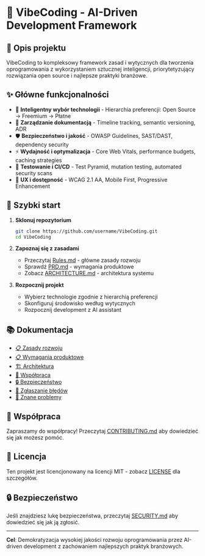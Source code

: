# 🚀 VibeCoding - AI-Driven Development Framework

## 📖 Opis projektu

VibeCoding to kompleksowy framework zasad i wytycznych dla tworzenia oprogramowania z wykorzystaniem sztucznej inteligencji, priorytetyzujący rozwiązania open source i najlepsze praktyki branżowe.

## ✨ Główne funkcjonalności

- 🎯 **Inteligentny wybór technologii** - Hierarchia preferencji: Open Source → Freemium → Płatne
- 📝 **Zarządzanie dokumentacją** - Timeline tracking, semantic versioning, ADR
- 🛡️ **Bezpieczeństwo i jakość** - OWASP Guidelines, SAST/DAST, dependency security
- ⚡ **Wydajność i optymalizacja** - Core Web Vitals, performance budgets, caching strategies
- 🧪 **Testowanie i CI/CD** - Test Pyramid, mutation testing, automated security scans
- 🎨 **UX i dostępność** - WCAG 2.1 AA, Mobile First, Progressive Enhancement

## 🚀 Szybki start

1. **Sklonuj repozytorium**

   ```bash
   git clone https://github.com/username/VibeCoding.git
   cd VibeCoding
   ```

2. **Zapoznaj się z zasadami**
   - Przeczytaj [Rules.md](./Rules.md) - główne zasady rozwoju
   - Sprawdź [PRD.md](./PRD.md) - wymagania produktowe
   - Zobacz [ARCHITECTURE.md](./ARCHITECTURE.md) - architektura systemu

3. **Rozpocznij projekt**
   - Wybierz technologie zgodnie z hierarchią preferencji
   - Skonfiguruj środowisko według wytycznych
   - Rozpocznij development z AI assistant

## 📚 Dokumentacja

- [📋 Zasady rozwoju](./Rules.md)
- [📋 Wymagania produktowe](./PRD.md)
- [🏗️ Architektura](./ARCHITECTURE.md)
- [🤝 Współpraca](./CONTRIBUTING.md)
- [🔒 Bezpieczeństwo](./SECURITY.md)
- [🐛 Zgłaszanie błędów](./ISSUE_TEMPLATE.md)
- [🐛 Znane problemy](./BUGS.md)

## 🤝 Współpraca

Zapraszamy do współpracy! Przeczytaj [CONTRIBUTING.md](./CONTRIBUTING.md) aby dowiedzieć się jak możesz pomóc.

## 📄 Licencja

Ten projekt jest licencjonowany na licencji MIT - zobacz [LICENSE](./LICENSE) dla szczegółów.

## 🔒 Bezpieczeństwo

Jeśli znajdziesz lukę bezpieczeństwa, przeczytaj [SECURITY.md](./SECURITY.md) aby dowiedzieć się jak ją zgłosić.

---

**Cel**: Demokratyzacja wysokiej jakości rozwoju oprogramowania przez AI-driven development z zachowaniem najlepszych praktyk branżowych.
